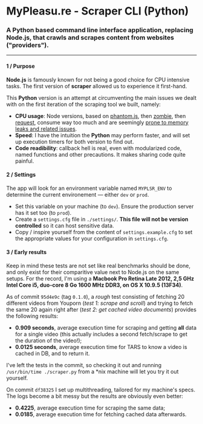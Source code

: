 MyPleasu.re - Scraper CLI (Python)
=================================

### A Python based command line interface application, replacing Node.js, that crawls and scrapes content from websites ("providers").

---

#### 1 / Purpose

**Node.js** is famously known for not being a good choice for CPU intensive tasks. The first version of **scraper** allowed us to experience it first-hand.

This **Python** version is an attempt at circumventing the main issues we dealt with on the first iteration of the scraping tool we built, namely:

- **CPU usage**: Node versions, based on [phantom.js](https://github.com/ariya/phantomjs), then [zombie](http://zombie.labnotes.org/), then [request](https://github.com/request/request), consume way too much and are seemingly [prone to memory leaks and related issues](https://www.google.fr/webhp?sourceid=chrome-instant&ion=1&espv=2&ie=UTF-8#safe=off&q=phantomjs%20memory%20leak).
- **Speed**: I have the intuition the **Python** may perform faster, and will set up execution timers for both version to find out.
- **Code readibility**: callback hell is real, even with modularized code, named functions and other precautions. It makes sharing code quite painful.

#### 2 / Settings

The app will look for an environment variable named `MYPLSR_ENV` to determine the current environement — either `dev` or `prod`.

- Set this variable on your machine (to `dev`). Ensure the production server has it set too (to `prod`).
- Create a `settings.cfg` file in `./settings/`. **This file will not be version controlled** so it can host sensitive data.
- Copy / inspire yourself from the content of `settings.example.cfg` to set the appropriate values for your configuration in `settings.cfg`.

#### 3 / Early results

Keep in mind these tests are not set like real benchmarks should be done, and only exist for their comparitive value next to Node.js on the same setups.
For the record, I'm using a **Macbook Pro Retina Late 2012, 2,5 GHz Intel Core i5, duo-core 8 Go 1600 MHz DDR3, on OS X 10.9.5 (13F34)**.

As of commit `95d4e9c` (tag `0.1.0`), a _rough_ test consisting of fetching 20 different videos from Youporn (_test 1: scrape and scroll_) and trying to fetch the same 20 again right after (_test 2: get cached video documents_) provides the following results:

- **0.909 seconds**, average execution time for scraping and getting **all** data for a single video (this actually includes a second fetch/scrape to get the duration of the video!);
- **0.0125 seconds**, average execution time for TARS to know a video is cached in DB, and to return it.

I've left the tests in the commit, so checking it out and running `/usr/bin/time ./scraper.py` from a *nix machine will let you try it out yourself.

On commit `df38325` I set up multithreading, tailored for my machine's specs. The logs become a bit messy but the results are obviously even better:

- **0.4225**, average execution time for scraping the same data;
- **0.0185**, average execution time for fetching cached data afterwards.
